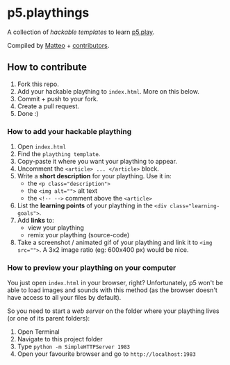 # p5.playthings

A collection of _hackable templates_ to learn [p5.play](http://p5play.molleindustria.org/).

Compiled by [Matteo](https://twitter.com/@baddeo) + [contributors](https://github.com/beesness/p5.playthings/graphs/contributors).

## How to contribute

1. Fork this repo.
2. Add your hackable plaything to `index.html`. More on this below.
3. Commit + push to your fork.
4. Create a pull request.
5. Done :)

### How to add your hackable plaything

1. Open `index.html`
2. Find the `plaything template`.
3. Copy-paste it where you want your plaything to appear.
3. Uncomment the `<article> ... </article>` block.
4. Write a **short description** for your plaything. Use it in:
    - the `<p class="description">`
    - the `<img alt="">` alt text
    - the `<!-- -->` comment above the `<article>`
5. List the **learning points** of your plaything in the `<div class="learning-goals">`.
6. Add **links** to:
    - view your plaything
    - remix your plaything (source-code)
7. Take a screenshot / animated gif of your plaything and link it to `<img src="">`. A 3x2 image ratio (eg: 600x400 px) would be nice.

### How to preview your plaything on your computer

You just open `index.html` in your browser, right? Unfortunately, p5 won't be able to load images and sounds with this method (as the browser doesn't have access to all your files by default).

So you need to start a _web server_ on the folder where your plaything lives (or one of its parent folders):

1. Open Terminal
2. Navigate to this project folder
3. Type `python -m SimpleHTTPServer 1983`
4. Open your favourite browser and go to `http://localhost:1983`

<!--
## TODO

- responsive jumbotron
- responsive paddings
-->
